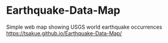 # Earthquake-Data-Map
Simple web map showing USGS world earthquake occurrences
https://tsakue.github.io/Earthquake-Data-Map/
